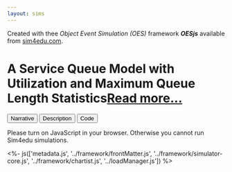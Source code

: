 ```yaml
---
layout: sims
---
```

<div id="frontMatter">
 <div id="sim4eduinfo">Created with thee <i>Object Event Simulation (OES)</i> framework <b><i>OESjs</i></b> available from
  <a href='https://sim4edu.com'>sim4edu.com</a>.</div>
 <h1>A Service Queue Model with Utilization and Maximum Queue Length Statistics<a href="description.html">Read more...</a></h1>
</div>
<main>
 <div id="model-menu">
  <button type='button' onclick='oes.ui.showNarrative()'>Narrative</button>
  <button type='button' onclick='oes.ui.showDescription()'>Description</button>
  <button id='showCodeBtn' type='button' onclick='oes.ui.showCode()'>Code</button>
 </div>
</main>
<noscript>
 <p>Please turn on JavaScript in your browser. Otherwise you cannot run Sim4edu simulations.</p>
</noscript>
<%- js(['metadata.js', '../framework/frontMatter.js', '../framework/simulator-core.js', '../framework/chartist.js', '../loadManager.js']) %>
<script src="../../../themes/sim4edu/source/js/metadata.js"></script>
<script src="../framework/frontMatter.js"></script>
<!-- load common core JS code files -->
<script src="../framework/simulator-core.js" async="async"></script>
<script src="../framework/chartist.js" async="async"></script>
<!-- load scenario.js and all files required by it, and set up the user interface -->
<script src="../loadManager.js"></script>